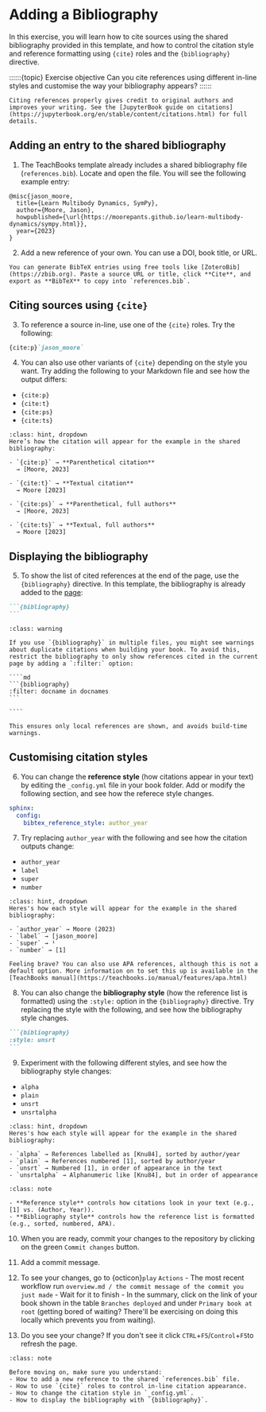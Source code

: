 # Adding a Bibliography

In this exercise, you will learn how to cite sources using the shared bibliography provided in this template, and how to control the citation style and reference formatting using `{cite}` roles and the `{bibliography}` directive.

::::::{topic} Exercise objective
Can you cite references using different in-line styles and customise the way your bibliography appears?
::::::

```{tip}
Citing references properly gives credit to original authors and improves your writing. See the [JupyterBook guide on citations](https://jupyterbook.org/en/stable/content/citations.html) for full details.
````

## Adding an entry to the shared bibliography

1. The TeachBooks template already includes a shared bibliography file (`references.bib`). Locate and open the file. You will see the following example entry:

```
@misc{jason_moore,
  title={Learn Multibody Dynamics, SymPy},
  author={Moore, Jason},
  howpublished={\url{https://moorepants.github.io/learn-multibody-dynamics/sympy.html}},
  year={2023}
}
```

2. Add a new reference of your own. You can use a DOI, book title, or URL.

```{tip}
You can generate BibTeX entries using free tools like [ZoteroBib](https://zbib.org). Paste a source URL or title, click **Cite**, and export as **BibTeX** to copy into `references.bib`.
```

## Citing sources using `{cite}`

3. To reference a source in-line, use one of the `{cite}` roles. Try the following:

```md
{cite:p}`jason_moore`
```

4. You can also use other variants of `{cite}` depending on the style you want. Try adding the following to your Markdown file and see how the output differs:

* `{cite:p}`
* `{cite:t}`
* `{cite:ps}`
* `{cite:ts}`

```{admonition} What to expect when you render these
:class: hint, dropdown
Here’s how the citation will appear for the example in the shared bibliography:

- `{cite:p}` → **Parenthetical citation**  
  → [Moore, 2023]

- `{cite:t}` → **Textual citation**  
  → Moore [2023]

- `{cite:ps}` → **Parenthetical, full authors**  
  → [Moore, 2023]

- `{cite:ts}` → **Textual, full authors**  
  → Moore [2023]

```

## Displaying the bibliography

5. To show the list of cited references at the end of the page, use the `{bibliography}` directive. In this template, the bibliography is already added to the [page](../references.md):

````md
```{bibliography}
```
````

`````{admonition} Avoiding duplicate citation warnings
:class: warning

If you use `{bibliography}` in multiple files, you might see warnings about duplicate citations when building your book. To avoid this, restrict the bibliography to only show references cited in the current page by adding a `:filter:` option:

````md
```{bibliography}
:filter: docname in docnames
```

````

This ensures only local references are shown, and avoids build-time warnings.
`````


## Customising citation styles


6. You can change the **reference style** (how citations appear in your text) by editing the `_config.yml` file in your book folder. Add or modify the following section, and see how the referece style changes.

```yaml
sphinx:
  config:
    bibtex_reference_style: author_year
```

7. Try replacing `author_year` with the following and see how the citation outputs change:

* `author_year`
* `label`
* `super`
* `number`

```{admonition} What each reference style will look like
:class: hint, dropdown
Heres's how each style will appear for the example in the shared bibliography:

- `author_year` → Moore (2023)
- `label` → [jason_moore]
- `super` → ¹
- `number` → [1]

Feeling brave? You can also use APA references, although this is not a default option. More information on to set this up is available in the [TeachBooks manual](https://teachbooks.io/manual/features/apa.html)

```

8. You can also change the **bibliography style** (how the reference list is formatted) using the `:style:` option in the `{bibliography}` directive. Try replacing the style with the following, and see how the bibliography style changes.

````md
```{bibliography}
:style: unsrt
```

````

9. Experiment with the following different styles, and see how the bibliography style changes:

- `alpha`
- `plain`
- `unsrt`
- `unsrtalpha`

```{admonition} What each bibliography style looks like
:class: hint, dropdown
Heres's how each style will appear for the example in the shared bibliography:

- `alpha` → References labelled as [Knu84], sorted by author/year
- `plain` → References numbered [1], sorted by author/year
- `unsrt` → Numbered [1], in order of appearance in the text
- `unsrtalpha` → Alphanumeric like [Knu84], but in order of appearance

```


```{admonition} Bibliography style vs. Reference style
:class: note

- **Reference style** controls how citations look in your text (e.g., [1] vs. (Author, Year)).
- **Bibliography style** controls how the reference list is formatted (e.g., sorted, numbered, APA).
```

10. When you are ready, commit your changes to the repository by clicking on the green `Commit changes` button.

11. Add a commit message.

12. To see your changes, go to {octicon}`play` `Actions` - The most recent workflow run `overview.md / the commit message of the commit you just made` - Wait for it to finish - In the summary, click on the link of your book shown in the table `Branches deployed` and under `Primary book at root` (getting bored of waiting? There'll be exercising on doing this locally which prevents you from waiting).

13. Do you see your change? If you don't see it click `CTRL`+`F5`/`Control`+`F5`to refresh the page.


```{admonition} Check your understanding
:class: note

Before moving on, make sure you understand:
- How to add a new reference to the shared `references.bib` file.
- How to use `{cite}` roles to control in-line citation appearance.
- How to change the citation style in `_config.yml`.
- How to display the bibliography with `{bibliography}`.
```

